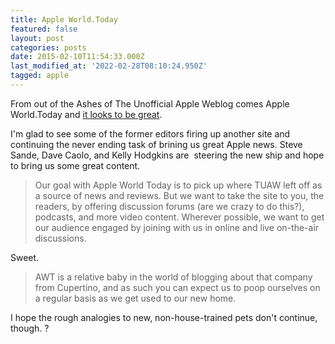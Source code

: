 ```yaml
---
title: Apple World.Today
featured: false
layout: post
categories: posts
date: 2015-02-10T11:54:33.000Z
last_modified_at: '2022-02-28T08:10:24.950Z'
tagged: apple
---
```


From out of the Ashes of The Unofficial Apple Weblog comes Apple World.Today and [it looks to be great](http://appleworld.today).

I'm glad to see some of the former editors firing up another site and continuing the never ending task of brining us great Apple news. Steve Sande, Dave Caolo, and Kelly Hodgkins are &nbsp;steering the new ship and hope to bring us some great content.

> Our goal with Apple World Today is to pick up where TUAW left off as a source of news and reviews. But we want to take the site to you, the readers, by offering discussion forums (are we crazy to do this?), podcasts, and more video content. Wherever possible, we want to get our audience engaged by joining with us in online and live on-the-air discussions.

Sweet.

> AWT is a relative baby in the world of blogging about that company from Cupertino, and as such you can expect us to poop ourselves on a regular basis as we get used to our new home.

I hope the rough analogies to new, non-house-trained pets don't continue, though. ?

